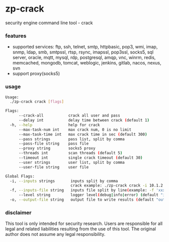 # zp-crack
security engine command line tool - crack
### features
- supported services: ftp, ssh, telnet, smtp, httpbasic, pop3, wmi, imap, snmp, ldap, smb, smtpssl, rtsp, rsync, imapssl, pop3ssl, socks5, sql server, oracle, mqtt, mysql, rdp, postgresql, amqp, vnc, winrm, redis, memcached, mongodb, tomcat, weblogic, jenkins, gitlab, nacos, nexus, svn
- support proxy(socks5)
### usage
```bash
Usage:
  ./zp-crack crack [flags]

Flags:
      --crack-all           crack all user and pass
      --delay int           delay time between crack (default 1)
  -h, --help                help for crack
      --max-task-num int    max crack num, 0 is no limit
      --max-task-time int   max crack time in sec (default 300)
      --pass strings        pass list, split by comma
      --pass-file string    pass file
      --proxy string        socks5 proxy
      --threads int         scan threads (default 5)
      --timeout int         single crack timeout (default 30)
      --user strings        user list, split by comma
      --user-file string    user file

Global Flags:
  -i, --inputs strings       inputs split by comma
                             crack example: ./zp-crack crack -i 10.1.2.138:3307---mysql,10.1.2.138:3306
  -f, --inputs-file string   inputs file split by line(example: -f 'xxx.txt')
      --level string         logger level(debug|info|error) (default "info")
  -o, --output-file string   output file to write results (default "output.json")
```
### disclaimer
This tool is only intended for security research. Users are responsible for all legal and related liabilities resulting from the use of this tool. The original author does not assume any legal responsibility.
